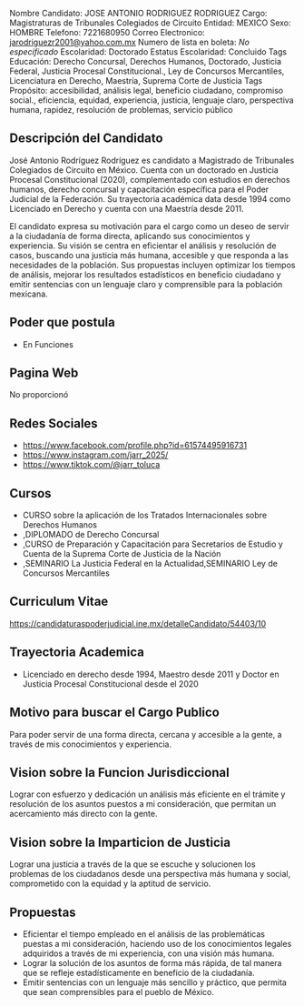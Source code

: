 Nombre Candidato: JOSE ANTONIO RODRIGUEZ RODRIGUEZ
Cargo: Magistraturas de Tribunales Colegiados de Circuito
Entidad: MEXICO
Sexo: HOMBRE
Telefono: 7221680950
Correo Electronico: jarodriguezr2001@yahoo.com.mx
Numero de lista en boleta: *No especificado*
Escolaridad: Doctorado
Estatus Escolaridad: Concluido
Tags Educación: Derecho Concursal, Derechos Humanos, Doctorado, Justicia Federal, Justicia Procesal Constitucional., Ley de Concursos Mercantiles, Licenciatura en Derecho, Maestría, Suprema Corte de Justicia
Tags Propósito: accesibilidad, análisis legal, beneficio ciudadano, compromiso social., eficiencia, equidad, experiencia, justicia, lenguaje claro, perspectiva humana, rapidez, resolución de problemas, servicio público


## Descripción del Candidato 

José Antonio Rodríguez Rodríguez es candidato a Magistrado de Tribunales Colegiados de Circuito en México. Cuenta con un doctorado en Justicia Procesal Constitucional (2020), complementado con estudios en derechos humanos, derecho concursal y capacitación específica para el Poder Judicial de la Federación. Su trayectoria académica data desde 1994 como Licenciado en Derecho y cuenta con una Maestría desde 2011.

El candidato expresa su motivación para el cargo como un deseo de servir a la ciudadanía de forma directa, aplicando sus conocimientos y experiencia. Su visión se centra en eficientar el análisis y resolución de casos, buscando una justicia más humana, accesible y que responda a las necesidades de la población. Sus propuestas incluyen optimizar los tiempos de análisis, mejorar los resultados estadísticos en beneficio ciudadano y emitir sentencias con un lenguaje claro y comprensible para la población mexicana.


## Poder que postula

- En Funciones


## Pagina Web

No proporcionó


## Redes Sociales

- https://www.facebook.com/profile.php?id=61574495916731
- https://www.instagram.com/jarr_2025/
- https://www.tiktok.com/@jarr_toluca


## Cursos

- CURSO sobre la aplicación de los Tratados Internacionales sobre Derechos Humanos
- ,DIPLOMADO de Derecho Concursal
- ,CURSO de Preparación y Capacitación para Secretarios de Estudio y Cuenta de la Suprema Corte de Justicia de la Nación
- ,SEMINARIO La Justicia Federal en la Actualidad,SEMINARIO Ley de Concursos Mercantiles


## Curriculum Vitae

https://candidaturaspoderjudicial.ine.mx/detalleCandidato/54403/10


## Trayectoria Academica

- Licenciado en derecho desde 1994, Maestro desde 2011 y Doctor en Justicia Procesal Constitucional desde el 2020


## Motivo para buscar el Cargo Publico

Para poder servir de una forma directa, cercana y accesible a la gente, a través de mis conocimientos y experiencia.


## Vision sobre la Funcion Jurisdiccional

Lograr con esfuerzo y dedicación un análisis más eficiente en el trámite y resolución de los asuntos puestos a mi consideración, que permitan un acercamiento más directo con la gente.


## Vision sobre la Imparticion de Justicia

Lograr una justicia a través de la que se escuche y solucionen los problemas de los ciudadanos desde una perspectiva más humana y social, comprometido con la equidad y la aptitud de servicio.


## Propuestas

- Eficientar el tiempo empleado en el análisis de las problemáticas puestas a mi consideración, haciendo uso de los conocimientos legales adquiridos a través de mi experiencia, con una visión más humana.
- Lograr la solución de los asuntos de forma más rápida, de tal manera que se refleje estadísticamente en beneficio de la ciudadanía.
- Emitir sentencias con un lenguaje más sencillo y práctico, que permita que sean comprensibles para el pueblo de México.

